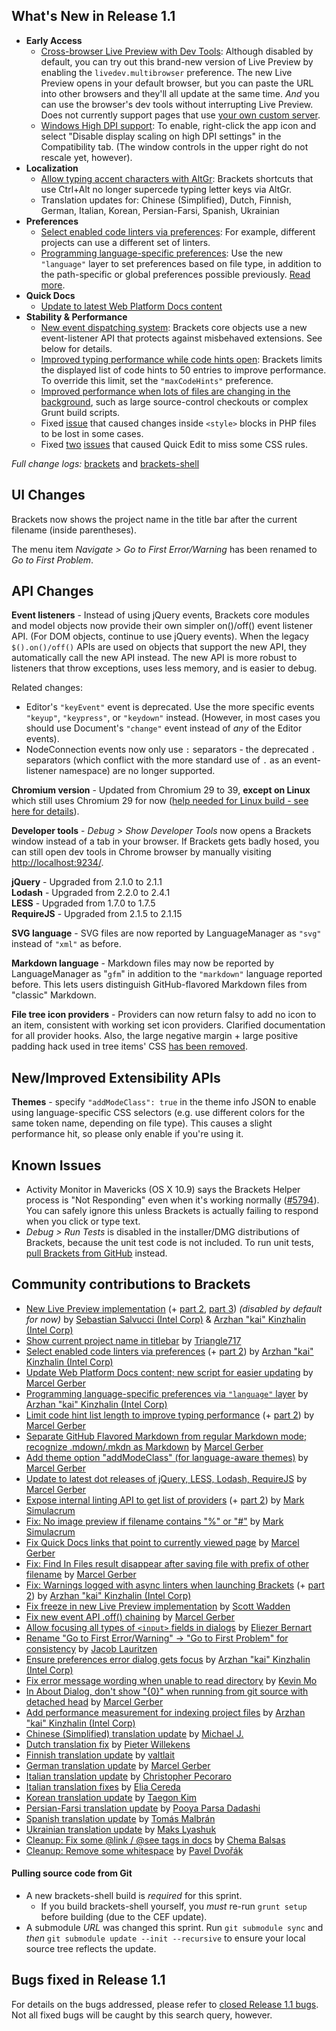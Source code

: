 What's New in Release 1.1
-------------------------
* **Early Access**
    * [Cross-browser Live Preview with Dev Tools](https://github.com/adobe/brackets/wiki/Live-Development:-lifecycle-research-and-future-directions#live-development-managed-with-unprivileged-scripts): Although disabled by default, you can try out this brand-new version of Live Preview by enabling the `livedev.multibrowser` preference. The new Live Preview opens in your default browser, but you can paste the URL into other browsers and they'll all update at the same time. _And_ you can use the browser's dev tools without interrupting Live Preview. Does not currently support pages that use [your own custom server](https://github.com/adobe/brackets/wiki/How-to-Use-Brackets#lp-custom-server).
    * [Windows High DPI support](https://trello.com/c/CySUsuf4/1188-m-integrate-cef-2171-branch-chrome-39): To enable, right-click the app icon and select "Disable display scaling on high DPI settings" in the Compatibility tab. (The window controls in the upper right do not rescale yet, however).
* **Localization**
    * [Allow typing accent characters with AltGr](https://github.com/adobe/brackets/issues/8666): Brackets shortcuts that use Ctrl+Alt no longer supercede typing letter keys via AltGr.
    * Translation updates for: Chinese (Simplified), Dutch, Finnish, German, Italian, Korean, Persian-Farsi, Spanish, Ukrainian
* **Preferences**
    * [Select enabled code linters via preferences](https://github.com/adobe/brackets/pull/7362): For example, different projects can use a different set of linters.
    * [Programming language-specific preferences](https://github.com/adobe/brackets/pull/7889): Use the new `"language"` layer to set preferences based on file type, in addition to the path-specific or global preferences possible previously. [Read more](https://github.com/adobe/brackets/wiki/How-to-Use-Brackets#scope-of-preferences).
* **Quick Docs**
    * [Update to latest Web Platform Docs content](https://github.com/adobe/brackets/pull/9686)
* **Stability & Performance**
    * [New event dispatching system](https://trello.com/c/ogaZoRHJ/1377-events-infrastructure-improvements): Brackets core objects use a new event-listener API that protects against misbehaved extensions. See below for details.
    * [Improved typing performance while code hints open](https://github.com/adobe/brackets/pull/9791): Brackets limits the displayed list of code hints to 50 entries to improve performance. To override this limit, set the `"maxCodeHints"` preference.
    * [Improved performance when lots of files are changing in the background](https://github.com/adobe/brackets/pull/10120), such as large source-control checkouts or complex Grunt build scripts.
    * Fixed [issue](https://github.com/adobe/brackets/issues/9813) that caused changes inside `<style>` blocks in PHP files to be lost in some cases.
    * Fixed [two](https://github.com/adobe/brackets/issues/10013) [issues](https://github.com/adobe/brackets/issues/9840) that caused Quick Edit to miss some CSS rules.


_Full change logs:_ [brackets](https://github.com/adobe/brackets/compare/release-1.0...release-1.1#commits_bucket) and [brackets-shell](https://github.com/adobe/brackets-shell/compare/release-1.0...release-1.1#commits_bucket)


UI Changes
----------
Brackets now shows the project name in the title bar after the current filename (inside parentheses).

The menu item _Navigate > Go to First Error/Warning_ has been renamed to _Go to First Problem_.


API Changes
-----------
**Event listeners** - Instead of using jQuery events, Brackets core modules and model objects now provide their own simpler on()/off() event listener API. (For DOM objects, continue to use jQuery events). When the legacy `$().on()/off()` APIs are used on objects that support the new API, they automatically call the new API instead. The new API is more robust to listeners that throw exceptions, uses less memory, and is easier to debug.

Related changes:

* Editor's `"keyEvent"` event is deprecated. Use the more specific events `"keyup"`, `"keypress"`, or `"keydown"` instead. (However, in most cases you should use Document's `"change"` event instead of _any_ of the Editor events).
* NodeConnection events now only use `:` separators - the deprecated `.` separators (which conflict with the more standard use of `.` as an event-listener namespace) are no longer supported.

**Chromium version** - Updated from Chromium 29 to 39, **except on Linux** which still uses Chromium 29 for now ([help needed for Linux build - see here for details](https://groups.google.com/forum/#!topic/brackets-dev/QkYuQuCsqdY)).

**Developer tools** - _Debug > Show Developer Tools_ now opens a Brackets window instead of a tab in your browser. If Brackets gets badly hosed, you can still open dev tools in Chrome browser by manually visiting [http://localhost:9234/](http://localhost:9234/).

**jQuery** - Upgraded from 2.1.0 to 2.1.1 <br>
**Lodash** - Upgraded from 2.2.0 to 2.4.1 <br>
**LESS** - Upgraded from 1.7.0 to 1.7.5 <br>
**RequireJS** - Upgraded from 2.1.5 to 2.1.15

**SVG language** - SVG files are now reported by LanguageManager as `"svg"` instead of `"xml"` as before.

**Markdown language** - Markdown files may now be reported by LanguageManager as "`gfm`" in addition to the `"markdown"` language reported before. This lets users distinguish GitHub-flavored Markdown files from "classic" Markdown.

**File tree icon providers** - Providers can now return falsy to add no icon to an item, consistent with working set icon providers. Clarified documentation for all provider hooks. Also, the large negative margin + large positive padding hack used in tree items' CSS [has been removed](https://github.com/adobe/brackets/pull/10011).

New/Improved Extensibility APIs
-------------------------------
**Themes** - specify `"addModeClass": true` in the theme info JSON to enable using language-specific CSS selectors (e.g. use different colors for the same token name, depending on file type). This causes a slight performance hit, so please only enable if you're using it.


Known Issues
------------
* Activity Monitor in Mavericks (OS X 10.9) says the Brackets Helper process is "Not Responding" even when it's working normally ([#5794](https://github.com/adobe/brackets/issues/5794)). You can safely ignore this unless Brackets is actually failing to respond when you click or type text.
* _Debug > Run Tests_ is disabled in the installer/DMG distributions of Brackets, because the unit test code is not included. To run unit tests, [pull Brackets from GitHub](https://github.com/adobe/brackets/wiki/How-to-Hack-on-Brackets#wiki-getcode) instead.


Community contributions to Brackets
-----------------------------------
* [New Live Preview implementation](https://github.com/adobe/brackets/pull/10010) (+ [part 2](https://github.com/adobe/brackets/pull/10101), [part 3](https://github.com/adobe/brackets/pull/10129)) _(disabled by default for now)_ by [Sebastian Salvucci (Intel Corp)](https://github.com/sebaslv) & [Arzhan "kai" Kinzhalin (Intel Corp)](https://github.com/busykai)
* [Show current project name in titlebar](https://github.com/adobe/brackets/pull/7789) by [Triangle717](https://github.com/le717)
* [Select enabled code linters via preferences](https://github.com/adobe/brackets/pull/7362) (+ [part 2](https://github.com/adobe/brackets/pull/10164)) by [Arzhan "kai" Kinzhalin (Intel Corp)](https://github.com/busykai)
* [Update Web Platform Docs content; new script for easier updating](https://github.com/adobe/brackets/pull/9686) by [Marcel Gerber](https://github.com/MarcelGerber)
* [Programming language-specific preferences via `"language"` layer](https://github.com/adobe/brackets/pull/7889) by [Arzhan "kai" Kinzhalin (Intel Corp)](https://github.com/busykai)
* [Limit code hint list length to improve typing performance](https://github.com/adobe/brackets/pull/9791) (+ [part 2](https://github.com/adobe/brackets/pull/10093)) by [Marcel Gerber](https://github.com/MarcelGerber)
* [Separate GitHub Flavored Markdown from regular Markdown mode; recognize .mdown/.mkdn as Markdown](https://github.com/adobe/brackets/pull/9780) by [Marcel Gerber](https://github.com/MarcelGerber)
* [Add theme option "addModeClass" (for language-aware themes)](https://github.com/adobe/brackets/pull/10039) by [Marcel Gerber](https://github.com/MarcelGerber)
* [Update to latest dot releases of jQuery, LESS, Lodash, RequireJS](https://github.com/adobe/brackets/pull/9968) by [Marcel Gerber](https://github.com/MarcelGerber)
* [Expose internal linting API to get list of providers](https://github.com/adobe/brackets/pull/9189) (+ [part 2](https://github.com/adobe/brackets/pull/10068))  by [Mark Simulacrum](https://github.com/Mark-Simulacrum)
* [Fix: No image preview if filename contains "%" or "#"](https://github.com/adobe/brackets/pull/9190) by [Mark Simulacrum](https://github.com/Mark-Simulacrum)
* [Fix Quick Docs links that point to currently viewed page](https://github.com/adobe/brackets/pull/8724) by [Marcel Gerber](https://github.com/MarcelGerber)
* [Fix: Find In Files result disappear after saving file with prefix of other filename](https://github.com/adobe/brackets/pull/9940) by [Marcel Gerber](https://github.com/MarcelGerber)
* [Fix: Warnings logged with async linters when launching Brackets](https://github.com/adobe/brackets/pull/9392) (+ [part 2](https://github.com/adobe/brackets/pull/10023)) by [Arzhan "kai" Kinzhalin (Intel Corp)](https://github.com/busykai)
* [Fix freeze in new Live Preview implementation](https://github.com/adobe/brackets/pull/10207) by [Scott Wadden](https://github.com/dsrw)
* [Fix new event API .off() chaining](https://github.com/adobe/brackets/pull/10024) by [Marcel Gerber](https://github.com/MarcelGerber)
* [Allow focusing all types of `<input>` fields in dialogs](https://github.com/adobe/brackets/pull/9915) by [Eliezer Bernart](https://github.com/eliezerb)
* [Rename "Go to First Error/Warning" -> "Go to First Problem" for consistency](https://github.com/adobe/brackets/pull/9835) by [Jacob Lauritzen](https://github.com/Jacse)
* [Ensure preferences error dialog gets focus](https://github.com/adobe/brackets/pull/10022) by [Arzhan "kai" Kinzhalin (Intel Corp)](https://github.com/busykai)
* [Fix error message wording when unable to read directory](https://github.com/adobe/brackets/pull/9948) by [Kevin Mo](https://github.com/encadyma)
* [In About Dialog, don't show "{0}" when running from git source with detached head](https://github.com/adobe/brackets/pull/9777) by [Marcel Gerber](https://github.com/MarcelGerber)
* [Add performance measurement for indexing project files](https://github.com/adobe/brackets/pull/9905) by [Arzhan "kai" Kinzhalin (Intel Corp)](https://github.com/busykai)
* [Chinese (Simplified) translation update](https://github.com/adobe/brackets/pull/9874) by [Michael J.](https://github.com/michaeljayt)
* [Dutch translation fix](https://github.com/adobe/brackets/pull/9804) by [Pieter Willekens](https://github.com/ispieter)
* [Finnish translation update](https://github.com/adobe/brackets/pull/9998) by [valtlait](https://github.com/valtlait)
* [German translation update](https://github.com/adobe/brackets/pull/10176) by [Marcel Gerber](https://github.com/MarcelGerber)
* [Italian translation update](https://github.com/adobe/brackets/pull/9962) by [Christopher Pecoraro](https://github.com/chrispecoraro)
* [Italian translation fixes](https://github.com/adobe/brackets/pull/9885) by [Elia Cereda](https://github.com/EliaCereda)
* [Korean translation update](https://github.com/adobe/brackets/pull/10053) by [Taegon Kim](https://github.com/taggon)
* [Persian-Farsi translation update](https://github.com/adobe/brackets/pull/10062) by [Pooya Parsa Dadashi](https://github.com/datamweb)
* [Spanish translation update](https://github.com/adobe/brackets/pull/10181) by [Tomás Malbrán](https://github.com/TomMalbran)
* [Ukrainian translation update](https://github.com/adobe/brackets/pull/9967) by [Maks Lyashuk](https://github.com/probil)
* [Cleanup: Fix some @link / @see tags in docs](https://github.com/adobe/brackets/pull/9782) by [Chema Balsas](https://github.com/jbalsas)
* [Cleanup: Remove some whitespace](https://github.com/adobe/brackets/pull/9869) by [Pavel Dvořák](https://github.com/dvorapa)


#### Pulling source code from Git
* A new brackets-shell build is _required_ for this sprint.
    * If you build brackets-shell yourself, you _must_ re-run `grunt setup` before building (due to the CEF update).
* A submodule _URL_ was changed this sprint. Run `git submodule sync` and _then_ `git submodule update --init --recursive` to ensure your local source tree reflects the update.


Bugs fixed in Release 1.1
-------------------------
For details on the bugs addressed, please refer to [closed Release 1.1 bugs](https://github.com/adobe/brackets/issues?q=is%3Aclosed+milestone%3A%22Release+1.1%22). Not all fixed bugs will be caught by this search query, however.